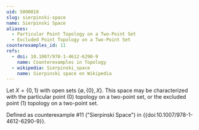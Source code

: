 ```yaml
---
uid: S000010
slug: sierpinski-space
name: Sierpinski Space
aliases:
  - Particular Point Topology on a Two-Point Set
  - Excluded Point Topology on a Two-Point Set
counterexamples_id: 11
refs:
  - doi: 10.1007/978-1-4612-6290-9 
    name: Counterexamples in Topology
  - wikipedia: Sierpinski_space
    name: Sierpinski space on Wikipedia
---
```

Let $X = \{0,1\}$ with open sets $\{\emptyset, \{0\}, X \}$.
This space may be characterized with the particular point (0) topology on a
two-point set, or the excluded point (1) topology on a two-point set.

Defined as counterexample #11 ("Sierpinski Space")
in {{doi:10.1007/978-1-4612-6290-9}}.

<!-- [[Proof of Topology]]
The open sets $\emptyset$ and $X$ are included explicitly.

Any union of open sets results in either $\{0\}$ or $X$, which are members of the topology.

Any intersection of open sets results in either $\emptyset$ or $\{0\}$, which are members of the topology. -->
